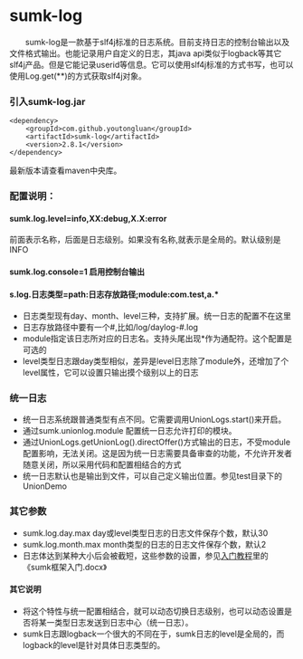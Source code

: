 # sumk-log
&emsp;&emsp;sumk-log是一款基于slf4j标准的日志系统。目前支持日志的控制台输出以及文件格式输出。也能记录用户自定义的日志，其java api类似于logback等其它slf4j产品。但是它能记录userid等信息。它可以使用slf4j标准的方式书写，也可以使用Log.get(**)的方式获取slf4j对象。

### 引入sumk-log.jar
```
<dependency>
    <groupId>com.github.youtongluan</groupId>
    <artifactId>sumk-log</artifactId>
    <version>2.8.1</version>
</dependency>
```
最新版本请查看maven中央库。

### 配置说明：


#### sumk.log.level=info,XX:debug,X.X:error
前面表示名称，后面是日志级别。如果没有名称,就表示是全局的。默认级别是INFO

#### sumk.log.console=1 启用控制台输出

#### s.log.日志类型=path:日志存放路径;module:com.test,a.*
* 日志类型现有day、month、level三种，支持扩展。统一日志的配置不在这里
* 日志存放路径中要有一个#,比如/log/daylog-#.log
* module指定该日志所对应的日志名。支持头尾出现*作为通配符。这个配置是可选的
* level类型日志跟day类型相似，差异是level日志除了module外，还增加了个level属性，它可以设置只输出摸个级别以上的日志

### 统一日志
* 统一日志系统跟普通类型有点不同。它需要调用UnionLogs.start()来开启。
* 通过sumk.unionlog.module 配置统一日志允许打印的模块。
* 通过UnionLogs.getUnionLog().directOffer()方式输出的日志，不受module配置影响，无法关闭。这是因为统一日志需要具备审查的功能，不允许开发者随意关闭，所以采用代码和配置相结合的方式
* 统一日志默认也是输出到文件，可以自己定义输出位置。参见test目录下的UnionDemo

### 其它参数
* sumk.log.day.max day或level类型日志的日志文件保存个数，默认30
* sumk.log.month.max month类型的日志的日志文件保存个数，默认2
* 日志体达到某种大小后会被截短，这些参数的设置，参见[入门教程](https://github.com/youtongluan/sumk-server-demo)里的《sumk框架入门.docx》


#### 其它说明
* 将这个特性与统一配置相结合，就可以动态切换日志级别，也可以动态设置是否将某一类型日志发送到日志中心（统一日志）。
* sumk日志跟logback一个很大的不同在于，sumk日志的level是全局的，而logback的level是针对具体日志类型的。


